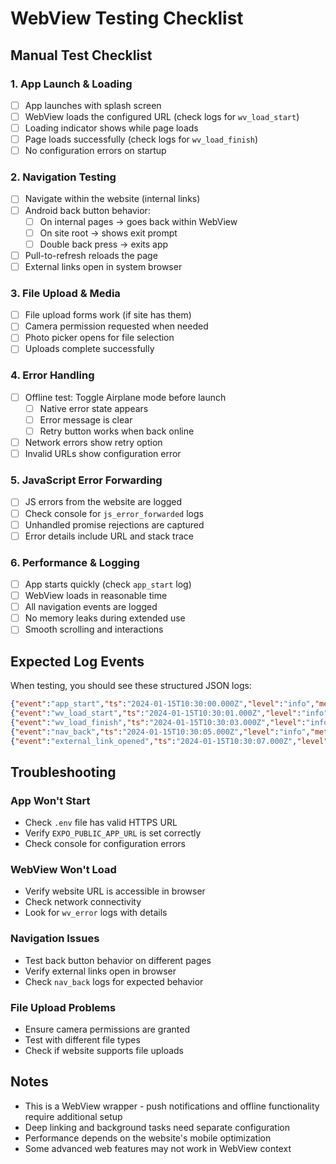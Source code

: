 # WebView Testing Checklist

## Manual Test Checklist

### 1. App Launch & Loading
- [ ] App launches with splash screen
- [ ] WebView loads the configured URL (check logs for `wv_load_start`)
- [ ] Loading indicator shows while page loads
- [ ] Page loads successfully (check logs for `wv_load_finish`)
- [ ] No configuration errors on startup

### 2. Navigation Testing
- [ ] Navigate within the website (internal links)
- [ ] Android back button behavior:
  - [ ] On internal pages → goes back within WebView
  - [ ] On site root → shows exit prompt
  - [ ] Double back press → exits app
- [ ] Pull-to-refresh reloads the page
- [ ] External links open in system browser

### 3. File Upload & Media
- [ ] File upload forms work (if site has them)
- [ ] Camera permission requested when needed
- [ ] Photo picker opens for file selection
- [ ] Uploads complete successfully

### 4. Error Handling
- [ ] Offline test: Toggle Airplane mode before launch
  - [ ] Native error state appears
  - [ ] Error message is clear
  - [ ] Retry button works when back online
- [ ] Network errors show retry option
- [ ] Invalid URLs show configuration error

### 5. JavaScript Error Forwarding
- [ ] JS errors from the website are logged
- [ ] Check console for `js_error_forwarded` logs
- [ ] Unhandled promise rejections are captured
- [ ] Error details include URL and stack trace

### 6. Performance & Logging
- [ ] App starts quickly (check `app_start` log)
- [ ] WebView loads in reasonable time
- [ ] All navigation events are logged
- [ ] No memory leaks during extended use
- [ ] Smooth scrolling and interactions

## Expected Log Events

When testing, you should see these structured JSON logs:

```json
{"event":"app_start","ts":"2024-01-15T10:30:00.000Z","level":"info","meta":{"timestamp":"2024-01-15T10:30:00.000Z"}}
{"event":"wv_load_start","ts":"2024-01-15T10:30:01.000Z","level":"info","meta":{"url":"https://***.vercel.app/"}}
{"event":"wv_load_finish","ts":"2024-01-15T10:30:03.000Z","level":"info","meta":{"url":"https://***.vercel.app/"}}
{"event":"nav_back","ts":"2024-01-15T10:30:05.000Z","level":"info","meta":{"action":"webview_back"}}
{"event":"external_link_opened","ts":"2024-01-15T10:30:07.000Z","level":"info","meta":{"url":"https://external-site.com"}}
```

## Troubleshooting

### App Won't Start
- Check `.env` file has valid HTTPS URL
- Verify `EXPO_PUBLIC_APP_URL` is set correctly
- Check console for configuration errors

### WebView Won't Load
- Verify website URL is accessible in browser
- Check network connectivity
- Look for `wv_error` logs with details

### Navigation Issues
- Test back button behavior on different pages
- Verify external links open in browser
- Check `nav_back` logs for expected behavior

### File Upload Problems
- Ensure camera permissions are granted
- Test with different file types
- Check if website supports file uploads

## Notes

- This is a WebView wrapper - push notifications and offline functionality require additional setup
- Deep linking and background tasks need separate configuration
- Performance depends on the website's mobile optimization
- Some advanced web features may not work in WebView context
